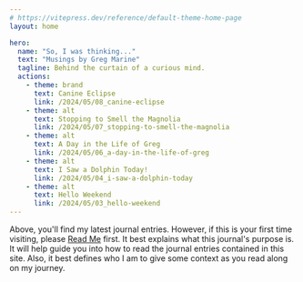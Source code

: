 ```yaml
---
# https://vitepress.dev/reference/default-theme-home-page
layout: home

hero:
  name: "So, I was thinking..."
  text: "Musings by Greg Marine"
  tagline: Behind the curtain of a curious mind.
  actions:
    - theme: brand
      text: Canine Eclipse
      link: /2024/05/08_canine-eclipse
    - theme: alt
      text: Stopping to Smell the Magnolia
      link: /2024/05/07_stopping-to-smell-the-magnolia
    - theme: alt
      text: A Day in the Life of Greg
      link: /2024/05/06_a-day-in-the-life-of-greg
    - theme: alt
      text: I Saw a Dolphin Today!
      link: /2024/05/04_i-saw-a-dolphin-today
    - theme: alt
      text: Hello Weekend
      link: /2024/05/03_hello-weekend
---
```


Above, you'll find my latest journal entries. However, if this is your first time visiting, please [Read Me](read-me) first. It best explains what this journal's purpose is. It will help guide you into how to read the journal entries contained in this site. Also, it best defines who I am to give some context as you read along on my journey.